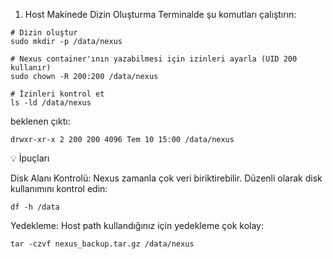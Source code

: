 1. Host Makinede Dizin Oluşturma
Terminalde şu komutları çalıştırın:

```
# Dizin oluştur
sudo mkdir -p /data/nexus

# Nexus container'ının yazabilmesi için izinleri ayarla (UID 200 kullanır)
sudo chown -R 200:200 /data/nexus

# İzinleri kontrol et
ls -ld /data/nexus
```
beklenen çıktı:
```
drwxr-xr-x 2 200 200 4096 Tem 10 15:00 /data/nexus
```
💡 İpuçları

Disk Alanı Kontrolü:
Nexus zamanla çok veri biriktirebilir. Düzenli olarak disk kullanımını kontrol edin:
```
df -h /data
```
Yedekleme:
Host path kullandığınız için yedekleme çok kolay:
```
tar -czvf nexus_backup.tar.gz /data/nexus
```




